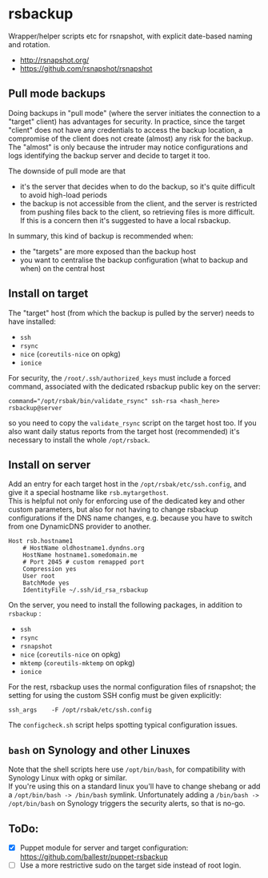 # rsbackup
Wrapper/helper scripts etc for rsnapshot, with explicit date-based naming and rotation.
* http://rsnapshot.org/
* https://github.com/rsnapshot/rsnapshot

## Pull mode backups
Doing backups in "pull mode" (where the server initiates the connection to a "target" client) has advantages for security.
In practice, since the target "client" does not have any credentials to access the backup location, 
a compromise of the client does not create (almost) any risk for the backup. 
The "almost" is only because the intruder may notice configurations and logs identifying the backup server and decide to target it too.

The downside of pull mode are that 
* it's the server that decides when to do the backup, so it's quite difficult to avoid high-load periods
* the backup is not accessible from the client, and the server is restricted from pushing files back to the client,
  so retrieving files is more difficult. 
  If this is a concern then it's suggested to have a local rsbackup.

In summary, this kind of backup is recommended when:
* the "targets" are more exposed than the backup host
* you want to centralise the backup configuration (what to backup and when) on the central host

## Install on target
The "target" host (from which the backup is pulled by the server) needs to have installed:
* `ssh`
* `rsync`
* `nice` (`coreutils-nice` on opkg)
* `ionice`

For security, the `/root/.ssh/authorized_keys` must include a forced command, associated with the dedicated rsbackup public key on the server:
```
command="/opt/rsbak/bin/validate_rsync" ssh-rsa <hash_here> rsbackup@server
```
so you need to copy the `validate_rsync` script on the target host too. 
If you also want daily status reports from the target host (recommended) it's necessary to install the whole `/opt/rsback`. 

## Install on server
Add an entry for each target host in the `/opt/rsbak/etc/ssh.config`, and give it a special hostname like `rsb.mytargethost`.  
This is helpful not only for enforcing use of the dedicated key and other custom parameters, but also for not having to change rsbackup configurations
if the DNS name changes, e.g. because you have to switch from one DynamicDNS provider to another.
```
Host rsb.hostname1
    # HostName oldhostname1.dyndns.org
    HostName hostname1.somedomain.me
    # Port 2045 # custom remapped port
    Compression yes
    User root
    BatchMode yes
    IdentityFile ~/.ssh/id_rsa_rsbackup
```

On the server, you need to install the following packages, in addition to `rsbackup` :
* `ssh`
* `rsync`
* `rsnapshot`
* `nice` (`coreutils-nice` on opkg)
* `mktemp` (`coreutils-mktemp` on opkg)
* `ionice`

For the rest, rsbackup uses the normal configuration files of rsnapshot; the setting for using the custom SSH config must be given explicitly:
```
ssh_args	-F /opt/rsbak/etc/ssh.config
```

The `configcheck.sh` script helps spotting typical configuration issues.

## `bash` on Synology and other Linuxes
Note that the shell scripts here use `/opt/bin/bash`, for compatibility with Synology Linux with opkg or similar.  
If you're using this on a standard linux you'll have to change shebang or add a `/opt/bin/bash -> /bin/bash` symlink.
Unfortunately adding a `/bin/bash -> /opt/bin/bash` on Synology triggers the security alerts, so that is no-go.

## ToDo:
- [x] Puppet module for server and target configuration: https://github.com/ballestr/puppet-rsbackup
- [ ] Use a more restrictive sudo on the target side instead of root login.
